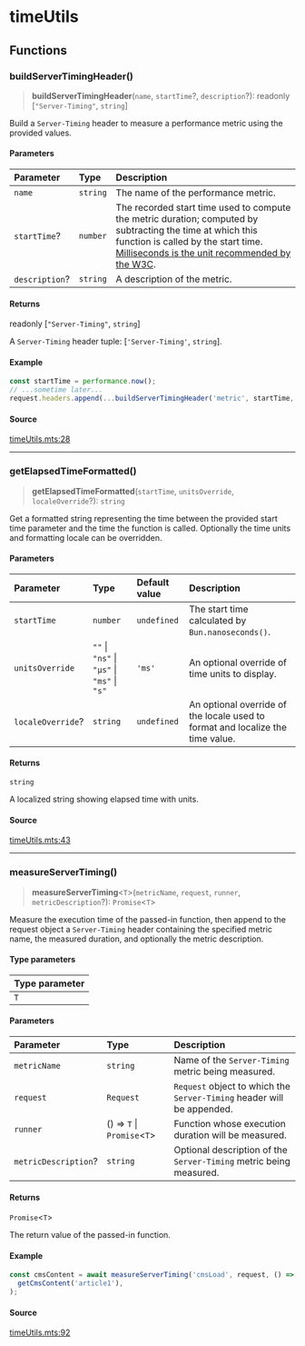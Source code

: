 # timeUtils

## Functions

### buildServerTimingHeader()

> **buildServerTimingHeader**(`name`, `startTime`?, `description`?): readonly [`"Server-Timing"`, `string`]

Build a `Server-Timing` header to measure a performance metric using the provided values.

#### Parameters

| Parameter | Type | Description |
| :------ | :------ | :------ |
| `name` | `string` | The name of the performance metric. |
| `startTime`? | `number` | The recorded start time used to compute the metric duration; computed by subtracting the time at which this function is called by the start time. [Milliseconds is the unit recommended by the W3C](https://w3c.github.io/server-timing/#duration-attribute). |
| `description`? | `string` | A description of the metric. |

#### Returns

readonly [`"Server-Timing"`, `string`]

A `Server-Timing` header tuple: [`'Server-Timing'`, `string`].

#### Example

```ts
const startTime = performance.now();
// ...sometime later...
request.headers.append(...buildServerTimingHeader('metric', startTime, 'It measures everything'));
```

#### Source

[timeUtils.mts:28](https://github.com/mangs/bun-utils/blob/34237c3f4601d8c5ec88fc5b6998c46aec7d3b0e/src/timeUtils.mts#L28)

***

### getElapsedTimeFormatted()

> **getElapsedTimeFormatted**(`startTime`, `unitsOverride`, `localeOverride`?): `string`

Get a formatted string representing the time between the provided start time parameter and the
time the function is called. Optionally the time units and formatting locale can be overridden.

#### Parameters

| Parameter | Type | Default value | Description |
| :------ | :------ | :------ | :------ |
| `startTime` | `number` | `undefined` | The start time calculated by `Bun.nanoseconds()`. |
| `unitsOverride` | `""` \| `"ns"` \| `"μs"` \| `"ms"` \| `"s"` | `'ms'` | An optional override of time units to display. |
| `localeOverride`? | `string` | `undefined` | An optional override of the locale used to format and localize the time value. |

#### Returns

`string`

A localized string showing elapsed time with units.

#### Source

[timeUtils.mts:43](https://github.com/mangs/bun-utils/blob/34237c3f4601d8c5ec88fc5b6998c46aec7d3b0e/src/timeUtils.mts#L43)

***

### measureServerTiming()

> **measureServerTiming**\<`T`\>(`metricName`, `request`, `runner`, `metricDescription`?): `Promise`\<`T`\>

Measure the execution time of the passed-in function, then append to the request object a
`Server-Timing` header containing the specified metric name, the measured duration, and
optionally the metric description.

#### Type parameters

| Type parameter |
| :------ |
| `T` |

#### Parameters

| Parameter | Type | Description |
| :------ | :------ | :------ |
| `metricName` | `string` | Name of the `Server-Timing` metric being measured. |
| `request` | `Request` | `Request` object to which the `Server-Timing` header will be appended. |
| `runner` | () => `T` \| `Promise`\<`T`\> | Function whose execution duration will be measured. |
| `metricDescription`? | `string` | Optional description of the `Server-Timing` metric being measured. |

#### Returns

`Promise`\<`T`\>

The return value of the passed-in function.

#### Example

```ts
const cmsContent = await measureServerTiming('cmsLoad', request, () =>
  getCmsContent('article1'),
);
```

#### Source

[timeUtils.mts:92](https://github.com/mangs/bun-utils/blob/34237c3f4601d8c5ec88fc5b6998c46aec7d3b0e/src/timeUtils.mts#L92)
